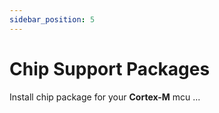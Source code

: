 ```yaml
---
sidebar_position: 5
---
```


# Chip Support Packages

Install chip package for your **Cortex-M** mcu ...


